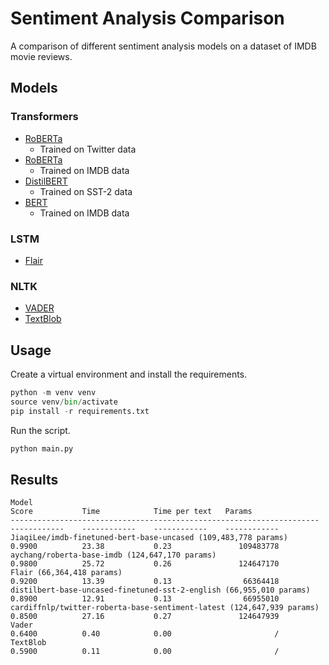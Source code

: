 # Sentiment Analysis Comparison

A comparison of different sentiment analysis models on a dataset of IMDB movie reviews.

## Models
### Transformers
- [RoBERTa](https://huggingface.co/cardiffnlp/twitter-roberta-base-sentiment-latest)
  - Trained on Twitter data
- [RoBERTa](https://huggingface.co/"aychang/roberta-base-imdb)
  - Trained on IMDB data
- [DistilBERT](https://huggingface.co/distilbert-base-uncased-finetuned-sst-2-english)
  - Trained on SST-2 data
- [BERT](https://huggingface.co/JiaqiLee/imdb-finetuned-bert-base-uncased)
  - Trained on IMDB data

### LSTM
- [Flair](https://github.com/flairNLP/flair)

### NLTK
- [VADER](https://github.com/cjhutto/vaderSentiment)
- [TextBlob](https://textblob.readthedocs.io/en/dev/)


## Usage
Create a virtual environment and install the requirements.
```python
python -m venv venv
source venv/bin/activate
pip install -r requirements.txt
```
Run the script.
```python
python main.py
```

## Results
```text
Model                                                                	Score       	Time        	Time per text	Params      
---------------------------------------------------------------------	------------	------------	------------	------------
JiaqiLee/imdb-finetuned-bert-base-uncased (109,483,778 params)       	0.9900      	23.38       	0.23        	   109483778
aychang/roberta-base-imdb (124,647,170 params)                       	0.9800      	25.72       	0.26        	   124647170
Flair (66,364,418 params)                                            	0.9200      	13.39       	0.13        	    66364418
distilbert-base-uncased-finetuned-sst-2-english (66,955,010 params)  	0.8900      	12.91       	0.13        	    66955010
cardiffnlp/twitter-roberta-base-sentiment-latest (124,647,939 params)	0.8500      	27.16       	0.27        	   124647939
Vader                                                                	0.6400      	0.40        	0.00        	           /
TextBlob                                                             	0.5900      	0.11        	0.00        	           /
```